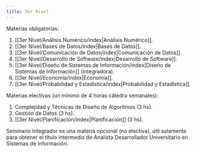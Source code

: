 ```yaml
---
title: 3er Nivel
---
```


Materias obligatorias:

1. [[3er Nivel/Análisis Numérico/index|Análisis Numérico]].
2. [[3er Nivel/Bases de Datos/index|Bases de Datos]].
3. [[3er Nivel/Comunicación de Datos/index|Comunicación de Datos]].
4. [[3er Nivel/Desarrollo de Software/index|Desarrollo de Software]].
5. [[3er Nivel/Diseño de Sistemas de Información/index|Diseño de Sistemas de Información]] (integradora).
6. [[3er Nivel/Economía/index|Economía]].
7. [[3er Nivel/Probabilidad y Estadística/index|Probabilidad y Estadística]].

Materias electivas (un mínimo de 4 horas cátedra semanales):

1. Complejidad y Técnicas de Diseño de Algoritmos (3 hs).
2. Gestión de Datos (3 hs).
3. [[3er Nivel/Planificación/index|Planificación]] (3 hs).

Seminario Integrador es una materia opcional (no electiva), útil solamente para obtener el título intermedio de Analista Desarrollador Universitario en Sistemas de Información.
